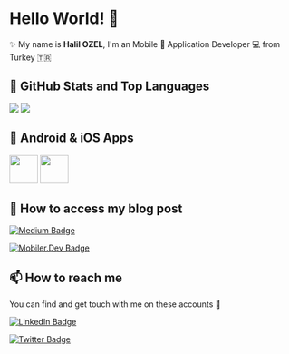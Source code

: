 # Hello World! 👋

✨ My name is **Halil OZEL**, I'm an Mobile 📱 Application Developer 💻 from Turkey 🇹🇷 <br>


## 📌 GitHub Stats and Top Languages

<p float="center">
  <img  src="https://github-readme-stats.vercel.app/api?username=halilozel1903&show_icons=true&theme=dark&count_private=true&hide=contribs,issue" />
  <img  src="https://github-readme-stats.vercel.app/api/top-langs/?username=halilozel1903&layout=compact&theme=dark" />
</p>



## 📲 Android & iOS Apps
<code><a href="https://play.google.com/store/apps/developer?id=Halil+İbrahim+Özel" target="_blank"><img height="50" src="https://www.vectorlogo.zone/logos/google_play/google_play-tile.svg"></a></code>
<code><a href="https://apps.apple.com/developer/halil-ibrahim-ozel/id1470824248" target="_blank"><img height="50" src="https://images.idgesg.net/images/article/2019/07/ios13-app-store-hero-100802526-large.jpg"></a></code>


## 📝 How to access my blog post

[![Medium Badge](https://img.shields.io/badge/HalilOZEL-Medium-blue?style=for-the-badge&logo=medium)](https://medium.com/@halilozel1903)

[![Mobiler.Dev Badge](https://img.shields.io/badge/HalilOZEL-Mobiler.Dev-blue?style=for-the-badge&logo=mobiler.dev)](https://www.mobiler.dev/profile/halilozel1903/blog-posts)


## 📫 How to reach me

You can find and get touch with me on these accounts 👀

[![LinkedIn Badge](https://img.shields.io/badge/HalilOZEL-follow%20on%20linkedin-blue?style=for-the-badge&logo=linkedin)](https://www.linkedin.com/in/halilozel1903/)

[![Twitter Badge](https://img.shields.io/badge/HalilOZEL-follow%20on%20twitter-blue?style=for-the-badge&logo=twitter)](https://twitter.com/halilozel1903)

